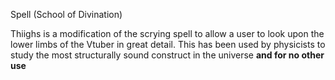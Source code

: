 Spell (School of Divination)

Thiighs is a modification of the scrying spell to allow a user to look upon the lower limbs of the Vtuber in great detail. This has been used by physicists to study the most structurally sound construct in the universe **and for no other use**  